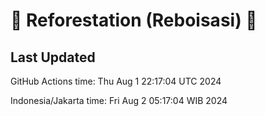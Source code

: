 
# 🌳 Reforestation (Reboisasi) 🌲

## Last Updated

GitHub Actions time: Thu Aug  1 22:17:04 UTC 2024

Indonesia/Jakarta time: Fri Aug  2 05:17:04 WIB 2024
